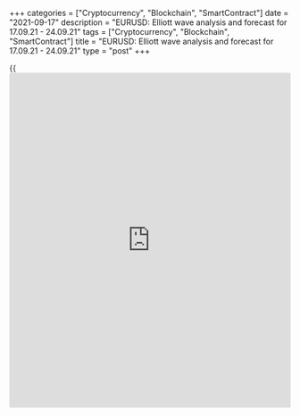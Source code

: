 +++
categories = ["Cryptocurrency", "Blockchain", "SmartContract"]
date = "2021-09-17"
description = "EURUSD: Elliott wave analysis and forecast for 17.09.21 - 24.09.21"
tags = ["Cryptocurrency", "Blockchain", "SmartContract"]
title = "EURUSD: Elliott wave analysis and forecast for 17.09.21 - 24.09.21"
type = "post"
+++

{{<iframe id="large-banner" src="https://www.bounty.group/#slide=13.0" width="100%" height="600" scrolling="no" style="border: 0px solid rgb(216, 221, 230); border-radius: 3px;">}}

2021-09-17

2021-09-17

EURUSD: Elliott wave analysis and forecast for 17.09.21 – 24.09.21Alex
Geuta

 **Main scenario:** consider long positions from corrections above the
level of 1.1661 with a target of 1.2089 – 1.2269.

 **Alternative scenario:** breakout and consolidation below the level of
1.1661 will allow the pair to continue declining to the levels of 1.1592
– 1.1486.

 **Analysis:** Daily chart: the first wave of larger degree 1 of (3) is
formed, and a downside correction appears to have formed as wave 2 of
(3). Apparently, wave с of 2 finished developing, and the third wave 3
of (3) started forming on the H4 chart. The first counter-trend wave of
smaller degree (i) of i of 3 is formed on the H1 chart, and a local
correction is nearing completion in the form of wave (ii) of i. If the
presumption is correct, the pair will continue to rise to the levels of
1.2089 – 1.2269 after correction. The level of 1.1661 is critical in
this scenario. Its breakout will allow the pair to continue falling to
the levels of 1.1592 – 1.1486.

* * *

* * *

## Price chart of EURUSD in real time mode

The content of this article reflects the author’s opinion and does not
necessarily reflect the official position of LiteForex. The material
published on this page is provided for informational purposes only and
should not be considered as the provision of investment advice for the
purposes of Directive 2004/39/EC.

Rate this article:

{{value}}

( {{count}} {{title}} )